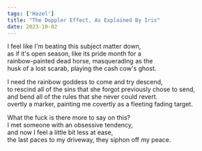 ```yaml
---
tags: ['Hazel']
title: "The Doppler Effect, As Explained By Iris"
date: 2023-10-02
---
```


I feel like I'm beating this subject matter down,  
as if it's open season, like its pride month for a  
rainbow-painted dead horse, masquerading as the  
husk of a lost scarab, playing the cash cow's ghost.

I need the rainbow goddess to come and try descend,  
to rescind all of the sins that she forgot previously chose to send,  
and bend all of the rules that she never could revert.  
overtly a marker, painting me covertly as a fleeting fading target.

What the fuck is there more to say on this?  
I met someone with an obsessive tendency,  
and now I feel a little bit less at ease,  
the last paces to my driveway, they siphon off my peace.
